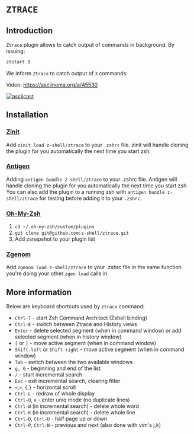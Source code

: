 # `ZTRACE`

## Introduction

`Ztrace` plugin allows to catch output of commands in background.
By issuing:

```zsh
ztstart 3
```

We inform `Ztrace` to catch output of `3` commands.

Video: https://asciinema.org/a/45530

[![asciicast](https://asciinema.org/a/45530.png)](https://asciinema.org/a/45530)

## Installation

### [Zinit](https://github.com/z-shell/zinit)

Add `zinit load z-shell/ztrace` to your `.zshrc` file. zinit will handle
cloning the plugin for you automatically the next time you start zsh.

### [Antigen](https://github.com/zsh-users/antigen)

Adding `antigen bundle z-shell/ztrace` to your .zshrc file. Antigen will handle cloning the plugin for you automatically the next time you start zsh. You can also add the plugin to a running zsh with `antigen bundle z-shell/ztrace` for testing before adding it to your `.zshrc`.

### [Oh-My-Zsh](http://ohmyz.sh/)

1. `cd ~/.oh-my-zsh/custom/plugins`
2. `git clone git@github.com:z-shell/ztrace.git`
3. Add zsnapshot to your plugin list

### [Zgenom](https://github.com/jandamm/zgenom)

Add `zgenom load z-shell/ztrace` to your .zshrc file in the same function you're doing your other `zgen load` calls in.

## More information

Below are keyboard shortcuts used by `ztrace` command:

- `Ctrl-T` - start Zsh Command Architect (Zshell binding)
- `Ctrl-E` - switch between Ztrace and History views
- `Enter` - delete selected segment (when in command window) or add selected segment (when in history window)
- `[` or `]` - move active segment (when in command window)
- `Shift-left` or `Shift-right` - move active segment (when in command window)
- `Tab` - switch between the two available windows
- `g, G` - beginning and end of the list
- `/` - start incremental search
- `Esc` - exit incremental search, clearing filter
- `<`,`>`, `{`,`}` - horizontal scroll
- `Ctrl-L` - redraw of whole display
- `Ctrl-O`, `o` - enter uniq mode (no duplicate lines)
- `Ctrl-W` (in incremental search) - delete whole word
- `Ctrl-K` (in incremental search) - delete whole line
- `Ctrl-D`, `Ctrl-U` - half page up or down
- `Ctrl-P`, `Ctrl-N` - previous and next (also done with vim's j,k)

